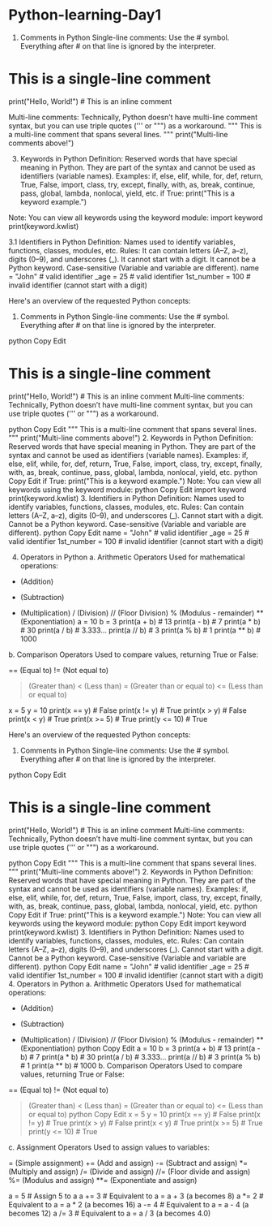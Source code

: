 # Python-learning-Day1
1. Comments in Python
Single-line comments: Use the # symbol. Everything after # on that line is ignored by the interpreter.
# This is a single-line comment
print("Hello, World!")  # This is an inline comment

Multi-line comments: Technically, Python doesn’t have multi-line comment syntax, but you can use triple quotes (''' or """) as a workaround.
"""
This is a multi-line comment
that spans several lines.
"""
print("Multi-line comments above!")

3. Keywords in Python
Definition: Reserved words that have special meaning in Python. They are part of the syntax and cannot be used as identifiers (variable names).
Examples: if, else, elif, while, for, def, return, True, False, import, class, try, except, finally, with, as, break, continue, pass, global, lambda, nonlocal, yield, etc.
if True:
    print("This is a keyword example.")

Note: You can view all keywords using the keyword module:
import keyword
print(keyword.kwlist)

3.1 Identifiers in Python
Definition: Names used to identify variables, functions, classes, modules, etc.
Rules:
It can contain letters (A–Z, a–z), digits (0–9), and underscores (_).
It cannot start with a digit.
It cannot be a Python keyword.
Case-sensitive (Variable and variable are different).
name = "John"        # valid identifier
_age = 25            # valid identifier
1st_number = 100     # invalid identifier (cannot start with a digit)


Here's an overview of the requested Python concepts:

1. Comments in Python
Single-line comments: Use the # symbol. Everything after # on that line is ignored by the interpreter.

python
Copy
Edit
# This is a single-line comment
print("Hello, World!")  # This is an inline comment
Multi-line comments: Technically, Python doesn’t have multi-line comment syntax, but you can use triple quotes (''' or """) as a workaround.

python
Copy
Edit
"""
This is a multi-line comment
that spans several lines.
"""
print("Multi-line comments above!")
2. Keywords in Python
Definition: Reserved words that have special meaning in Python. They are part of the syntax and cannot be used as identifiers (variable names).
Examples: if, else, elif, while, for, def, return, True, False, import, class, try, except, finally, with, as, break, continue, pass, global, lambda, nonlocal, yield, etc.
python
Copy
Edit
if True:
    print("This is a keyword example.")
Note: You can view all keywords using the keyword module:
python
Copy
Edit
import keyword
print(keyword.kwlist)
3. Identifiers in Python
Definition: Names used to identify variables, functions, classes, modules, etc.
Rules:
Can contain letters (A–Z, a–z), digits (0–9), and underscores (_).
Cannot start with a digit.
Cannot be a Python keyword.
Case-sensitive (Variable and variable are different).
python
Copy
Edit
name = "John"        # valid identifier
_age = 25            # valid identifier
1st_number = 100     # invalid identifier (cannot start with a digit)

4. Operators in Python
a. Arithmetic Operators
Used for mathematical operations:

+ (Addition)
- (Subtraction)
* (Multiplication)
/ (Division)
// (Floor Division)
% (Modulus - remainder)
** (Exponentiation)
a = 10
b = 3
print(a + b)   # 13
print(a - b)   # 7
print(a * b)   # 30
print(a / b)   # 3.333...
print(a // b)  # 3
print(a % b)   # 1
print(a ** b)  # 1000

b. Comparison Operators
Used to compare values, returning True or False:

== (Equal to)
!= (Not equal to)
> (Greater than)
< (Less than)
>= (Greater than or equal to)
<= (Less than or equal to)

x = 5
y = 10
print(x == y)  # False
print(x != y)  # True
print(x > y)   # False
print(x < y)   # True
print(x >= 5)  # True
print(y <= 10) # True


Here's an overview of the requested Python concepts:

1. Comments in Python
Single-line comments: Use the # symbol. Everything after # on that line is ignored by the interpreter.

python
Copy
Edit
# This is a single-line comment
print("Hello, World!")  # This is an inline comment
Multi-line comments: Technically, Python doesn’t have multi-line comment syntax, but you can use triple quotes (''' or """) as a workaround.

python
Copy
Edit
"""
This is a multi-line comment
that spans several lines.
"""
print("Multi-line comments above!")
2. Keywords in Python
Definition: Reserved words that have special meaning in Python. They are part of the syntax and cannot be used as identifiers (variable names).
Examples: if, else, elif, while, for, def, return, True, False, import, class, try, except, finally, with, as, break, continue, pass, global, lambda, nonlocal, yield, etc.
python
Copy
Edit
if True:
    print("This is a keyword example.")
Note: You can view all keywords using the keyword module:
python
Copy
Edit
import keyword
print(keyword.kwlist)
3. Identifiers in Python
Definition: Names used to identify variables, functions, classes, modules, etc.
Rules:
Can contain letters (A–Z, a–z), digits (0–9), and underscores (_).
Cannot start with a digit.
Cannot be a Python keyword.
Case-sensitive (Variable and variable are different).
python
Copy
Edit
name = "John"        # valid identifier
_age = 25            # valid identifier
1st_number = 100     # invalid identifier (cannot start with a digit)
4. Operators in Python
a. Arithmetic Operators
Used for mathematical operations:

+ (Addition)
- (Subtraction)
* (Multiplication)
/ (Division)
// (Floor Division)
% (Modulus - remainder)
** (Exponentiation)
python
Copy
Edit
a = 10
b = 3
print(a + b)   # 13
print(a - b)   # 7
print(a * b)   # 30
print(a / b)   # 3.333...
print(a // b)  # 3
print(a % b)   # 1
print(a ** b)  # 1000
b. Comparison Operators
Used to compare values, returning True or False:

== (Equal to)
!= (Not equal to)
> (Greater than)
< (Less than)
>= (Greater than or equal to)
<= (Less than or equal to)
python
Copy
Edit
x = 5
y = 10
print(x == y)  # False
print(x != y)  # True
print(x > y)   # False
print(x < y)   # True
print(x >= 5)  # True
print(y <= 10) # True

c. Assignment Operators
Used to assign values to variables:

= (Simple assignment)
+= (Add and assign)
-= (Subtract and assign)
*= (Multiply and assign)
/= (Divide and assign)
//= (Floor divide and assign)
%= (Modulus and assign)
**= (Exponentiate and assign)

a = 5       # Assign 5 to a
a += 3      # Equivalent to a = a + 3 (a becomes 8)
a *= 2      # Equivalent to a = a * 2 (a becomes 16)
a -= 4      # Equivalent to a = a - 4 (a becomes 12)
a /= 3      # Equivalent to a = a / 3 (a becomes 4.0)

